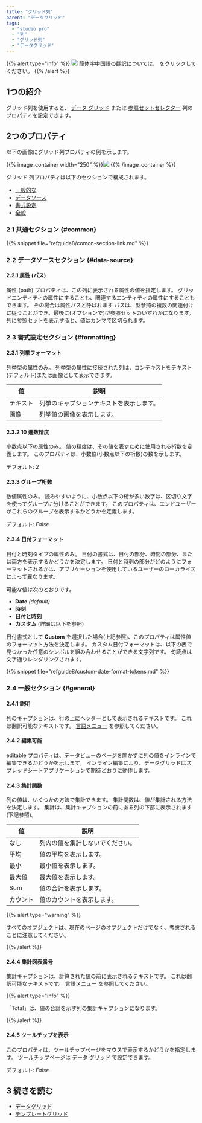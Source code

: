 ```yaml
---
title: "グリッド列"
parent: "データグリッド"
tags:
  - "studio pro"
  - "列"
  - "グリッド列"
  - "データグリッド"
---
```


{{% alert type="info" %}}
<img src="attachments/chinese-translation/china.png" style="display: inline-block; margin: 0" /> 簡体字中国語の翻訳については、 [<unk> <unk> <unk>](https://cdn.mendix.tencent-cloud.com/documentation/refguide8/columns.pdf) をクリックしてください。
{{% /alert %}}

## 1つの紹介

グリッド列を使用すると、 [データ グリッド](data-grid) または [参照セットセレクター](reference-set-selector) 列のプロパティを設定できます。

## 2つのプロパティ

 以下の画像にグリッド列プロパティの例を示します。

{{% image_container width="250" %}}![](attachments/data-widgets/column-properties.png)
{{% /image_container %}}

グリッド 列プロパティは以下のセクションで構成されます。

* [一般的な](#common)
* [データソース](#data-source)
* [書式設定](#formatting)
* [全般](#general)

### 2.1 共通セクション {#common}

{{% snippet file="refguide8/comon-section-link.md" %}}

### 2.2 データソースセクション {#data-source}

#### 2.2.1 属性 (パス)

属性 (path) プロパティは、この列に表示される属性の値を指定します。 グリッドエンティティの属性にすることも、関連するエンティティの属性にすることもできます。 その場合は属性パスと呼ばれます パスは、型参照の複数の関連付けに従うことができ、最後に(オプションで)型参照セットのいずれかになります。 列に参照セットを表示すると、値はカンマで区切られます。

### 2.3 書式設定セクション {#formatting}

#### 2.3.1 列挙フォーマット

列挙型の属性のみ。 列挙型の属性に接続された列は、コンテキストをテキスト(デフォルト)または画像として表示できます。

| 値    | 説明                   |
| ---- | -------------------- |
| テキスト | 列挙のキャプションテキストを表示します。 |
| 画像   | 列挙値の画像を表示します。        |

#### 2.3.2 10 進数精度

小数点以下の属性のみ。  値の精度は、その値を表すために使用される桁数を定義します。 このプロパティは、小数位(小数点以下の桁数)の数を示します。

デフォルト: *2*

#### 2.3.3 グループ桁数

数値属性のみ。 読みやすいように、小数点以下の桁が多い数字は、区切り文字を使ってグループに分けることができます。 このプロパティは、エンドユーザーがこれらのグループを表示するかどうかを定義します。

デフォルト: *False*

#### 2.3.4 日付フォーマット

日付と時刻タイプの属性のみ。 日付の書式は、日付の部分、時間の部分、または両方を表示するかどうかを決定します。 日付と時刻の部分がどのようにフォーマットされるかは、アプリケーションを使用しているユーザーのローカライズによって異なります。

可能な値は次のとおりです。

* **Date** *(default)*
* **時刻**
* **日付と時刻**
* **カスタム** (詳細は以下を参照)

日付書式として **Custom** を選択した場合(上記参照)、このプロパティは属性値のフォーマット方法を決定します。 カスタム日付フォーマットは、以下の表で見つかった任意のシンボルを組み合わせることができる文字列です。 句読点は文字通りレンダリングされます。

{{% snippet file="refguide8/custom-date-format-tokens.md" %}}

### 2.4 一般セクション {#general}

#### 2.4.1 説明

列のキャプションは、行の上にヘッダーとして表示されるテキストです。 これは翻訳可能なテキストです。 [言語メニュー](translatable-texts) を参照してください。

#### 2.4.2 編集可能

editable プロパティは、データビューのページを開かずに列の値をインラインで編集できるかどうかを示します。 インライン編集により、データグリッドはスプレッドシートアプリケーションで期待どおりに動作します。

#### 2.4.3 集計関数

列の値は、いくつかの方法で集計できます。 集計関数は、値が集計される方法を決定します。 集計は、集計キャプションの前にある列の下部に表示されます(下記参照)。

| 値    | 説明               |
| ---- | ---------------- |
| なし   | 列内の値を集計しないでください。 |
| 平均   | 値の平均を表示します。      |
| 最小   | 最小値を表示します。       |
| 最大値  | 最大値を表示します。       |
| Sum  | 値の合計を表示します。      |
| カウント | 値のカウントを表示します。    |

{{% alert type="warning" %}}

すべてのオブジェクトは、現在のページのオブジェクトだけでなく、考慮されることに注意してください。

{{% /alert %}}

#### 2.4.4 集計図表番号

集計キャプションは、計算された値の前に表示されるテキストです。 これは翻訳可能なテキストです。 [言語メニュー](translatable-texts) を参照してください。

{{% alert type="info" %}}

「Total」は、値の合計を示す列の集計キャプションになります。

{{% /alert %}}

#### 2.4.5 ツールチップを表示

このプロパティは、ツールチップページをマウスで表示するかどうかを指定します。 ツールチップページは [データ グリッド](data-grid) で設定できます。

デフォルト: *False*

## 3 続きを読む

* [データグリッド](データグリッド)
* [テンプレートグリッド](template-grid)